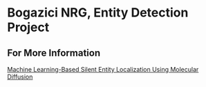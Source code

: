 # Bogazici NRG, Entity Detection Project

## For More Information
[Machine Learning-Based Silent Entity Localization Using Molecular Diffusion](https://ieeexplore.ieee.org/document/8964317)
